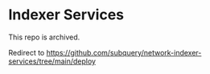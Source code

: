 # Indexer Services
This repo is archived.

Redirect to https://github.com/subquery/network-indexer-services/tree/main/deploy
